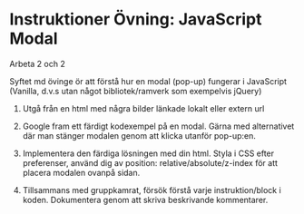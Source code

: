 # Instruktioner Övning: JavaScript Modal

Arbeta 2 och 2

Syftet md övinge  ör att förstå hur en modal (pop-up) fungerar i JavaScript (Vanilla, d.v.s utan något bibliotek/ramverk som exempelvis jQuery)

1. Utgå från en html med några bilder länkade lokalt eller extern url

2. Google fram ett färdigt kodexempel på en modal. Gärna med alternativet där man stänger modalen genom att klicka utanför pop-up:en. 

3. Implementera den färdiga lösningen med din html. Styla i CSS efter preferenser, använd dig av position: relative/absolute/z-index för att placera modalen ovanpå sidan.

4. Tillsammans med gruppkamrat, försök förstå varje instruktion/block i koden. Dokumentera genom att skriva beskrivande kommentarer. 
